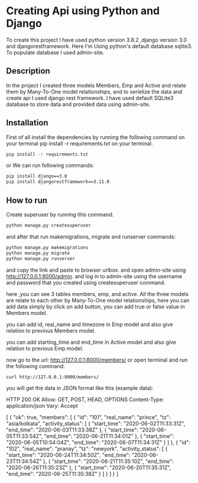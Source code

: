 # Creating Api using Python and Django

To create this project I have used python version 3.8.2 ,django version 3.0 and djangorestframework. Here I'm Using python's default database sqlite3. To populate database I used admin-site.

## Description 

In the project I created three models Members, Emp and Active and relate them by Many-To-One model relationships,
and to serielize the data and create api I used django rest framework. I have used default SQLite3 database to store data and provided data using admin-site.


## Installation

First of all install the dependencies by running the following command on your terminal pip install -r requirements.txt on your terminal. 

```bash
pip install -r requirements.txt
```
or We can run following commands:

```bash
pip install django==3.0
pip install djangorestframework==3.11.0
```

## How to run

Create superuser by running this command:
```bash
python manage.py createsuperuser
```
and after that run makemigrations, migrate and runserver commands:
```bash
python manage.py makemigrations
python manage.py migrate
python manage.py runserver
```
and copy the link and paste to browser urlbox. and open admin-site using http://127.0.0.1:8000/admin.
and log in to admin-site using the username and password that you created using createsuperuser command.

here ,you can see 3 tables members, emp, and active. All the three models are relate to each other by Many-To-One model relationships, here you can add data simply by click on add button,
you can add true or false value in Members model.

you can add id, real_name and timezone in Emp model and also give relation to previous Members model.

you can add starting_time and end_time in Active model and also give relation to previous Emp model.

now go to the url: http://127.0.0.1:8000/members/ or open terminal and run the following command:
```bash
curl http://127.0.0.1:8000/members/
```
you will get the data in JSON format like this (example data):

HTTP 200 OK
Allow: GET, POST, HEAD, OPTIONS
Content-Type: application/json
Vary: Accept

[
    {
        "ok": true,
        "members": [
            {
                "id": "101",
                "real_name": "prince",
                "tz": "asia/kolkata",
                "activity_status": [
                    {
                        "start_time": "2020-06-02T11:33:31Z",
                        "end_time": "2020-06-03T11:33:38Z"
                    },
                    {
                        "start_time": "2020-06-05T11:33:54Z",
                        "end_time": "2020-06-21T11:34:01Z"
                    },
                    {
                        "start_time": "2020-06-05T10:54:04Z",
                        "end_time": "2020-06-07T11:34:31Z"
                    }
                ]
            },
            {
                "id": "102",
                "real_name": "pranay",
                "tz": "newyork",
                "activity_status": [
                    {
                        "start_time": "2020-06-24T11:34:50Z",
                        "end_time": "2020-06-23T11:34:54Z"
                    },
                    {
                        "start_time": "2020-06-21T11:35:10Z",
                        "end_time": "2020-06-26T11:35:23Z"
                    },
                    {
                        "start_time": "2020-06-20T11:35:31Z",
                        "end_time": "2020-06-25T11:35:38Z"
                    }
                ]
            }
        ]
    }
]


